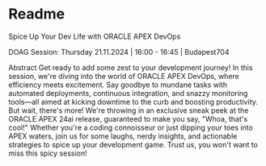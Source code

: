 # Readme

Spice Up Your Dev Life with ORACLE APEX DevOps

DOAG Session: Thursday 21.11.2024 | 16:00 - 16:45 | Budapest704

Abstract
Get ready to add some zest to your development journey! In this session, we're diving into the world of ORACLE APEX DevOps, where efficiency meets excitement. Say goodbye to mundane tasks with automated deployments, continuous integration, and snazzy monitoring tools—all aimed at kicking downtime to the curb and boosting productivity. But wait, there's more! We're throwing in an exclusive sneak peek at the ORACLE APEX 24ai release, guaranteed to make you say, "Whoa, that's cool!" Whether you're a coding connoisseur or just dipping your toes into APEX waters, join us for some laughs, nerdy insights, and actionable strategies to spice up your development game. Trust us, you won't want to miss this spicy session!

